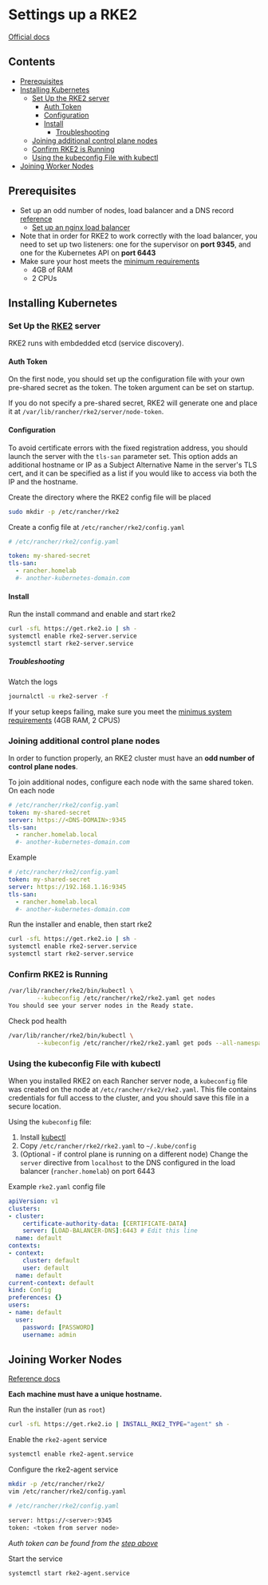 # Settings up a RKE2 <!-- omit from toc -->

[Official docs](https://ranchermanager.docs.rancher.com/how-to-guides/new-user-guides/kubernetes-cluster-setup/rke2-for-rancher)

## Contents <!-- omit from toc -->

- [Prerequisites](#prerequisites)
- [Installing Kubernetes](#installing-kubernetes)
  - [Set Up the RKE2 server](#set-up-the-rke2-server)
    - [Auth Token](#auth-token)
    - [Configuration](#configuration)
    - [Install](#install)
      - [Troubleshooting](#troubleshooting)
  - [Joining additional control plane nodes](#joining-additional-control-plane-nodes)
  - [Confirm RKE2 is Running](#confirm-rke2-is-running)
  - [Using the kubeconfig File with kubectl](#using-the-kubeconfig-file-with-kubectl)
- [Joining Worker Nodes](#joining-worker-nodes)

## Prerequisites

- Set up an odd number of nodes, load balancer and a DNS record [reference](https://ranchermanager.docs.rancher.com/how-to-guides/new-user-guides/infrastructure-setup/ha-rke2-kubernetes-cluster)
  - [Set up an nginx load balancer](../../../nginx/load_balancer.md)
- Note that in order for RKE2 to work correctly with the load balancer, you need to set up two listeners: one for the supervisor on **port 9345**, and one for the Kubernetes API on **port 6443**
- Make sure your host meets the [minimum requirements](https://docs.rke2.io/install/requirements#hardware)
  - 4GB of RAM
  - 2 CPUs

## Installing Kubernetes

### Set Up the [RKE2](https://docs.rke2.io/) server

RKE2 runs with embdedded etcd (service discovery).

#### Auth Token

On the first node, you should set up the configuration file with your own pre-shared secret as the token. The token argument can be set on startup.

If you do not specify a pre-shared secret, RKE2 will generate one and place it at `/var/lib/rancher/rke2/server/node-token`.

#### Configuration

To avoid certificate errors with the fixed registration address, you should launch the server with the `tls-san` parameter set. This option adds an additional hostname or IP as a Subject Alternative Name in the server's TLS cert, and it can be specified as a list if you would like to access via both the IP and the hostname.

Create the directory where the RKE2 config file will be placed

```bash
sudo mkdir -p /etc/rancher/rke2
```

Create a config file at `/etc/rancher/rke2/config.yaml`

```yaml
# /etc/rancher/rke2/config.yaml

token: my-shared-secret
tls-san:
  - rancher.homelab
  #- another-kubernetes-domain.com
```

#### Install

Run the install command and enable and start rke2

```bash
curl -sfL https://get.rke2.io | sh -
systemctl enable rke2-server.service
systemctl start rke2-server.service
```

##### Troubleshooting

Watch the logs

```bash
journalctl -u rke2-server -f
```

If your setup keeps failing, make sure you meet the [minimus system requirements](https://docs.rke2.io/install/requirements#hardware) (4GB RAM, 2 CPUS)

### Joining additional control plane nodes

In order to function properly, an RKE2 cluster must have an **odd number of control plane nodes**.

To join additional nodes, configure each node with the same shared token. On each node

```yaml
# /etc/rancher/rke2/config.yaml
token: my-shared-secret
server: https://<DNS-DOMAIN>:9345
tls-san:
  - rancher.homelab.local
  #- another-kubernetes-domain.com
```

Example

```yaml
# /etc/rancher/rke2/config.yaml
token: my-shared-secret
server: https://192.168.1.16:9345
tls-san:
  - rancher.homelab.local
  #- another-kubernetes-domain.com
```

Run the installer and enable, then start rke2

```bash
curl -sfL https://get.rke2.io | sh -
systemctl enable rke2-server.service
systemctl start rke2-server.service
```

### Confirm RKE2 is Running

```bash
/var/lib/rancher/rke2/bin/kubectl \
        --kubeconfig /etc/rancher/rke2/rke2.yaml get nodes
You should see your server nodes in the Ready state.
```

Check pod health

```bash
/var/lib/rancher/rke2/bin/kubectl \
        --kubeconfig /etc/rancher/rke2/rke2.yaml get pods --all-namespaces
```

### Using the kubeconfig File with kubectl

When you installed RKE2 on each Rancher server node, a `kubeconfig` file was created on the node at `/etc/rancher/rke2/rke2.yaml`. This file contains credentials for full access to the cluster, and you should save this file in a secure location.

Using the `kubeconfig` file:

1. Install [kubectl](https://kubernetes.io/docs/tasks/tools/#install-kubectl)
2. Copy `/etc/rancher/rke2/rke2.yaml` to `~/.kube/config`
3. (Optional - if control plane is running on a different node) Change the `server` directive from `localhost` to the DNS configured in the load balancer (`rancher.homelab`) on port 6443

Example `rke2.yaml` config file

```yaml
apiVersion: v1
clusters:
- cluster:
    certificate-authority-data: [CERTIFICATE-DATA]
    server: [LOAD-BALANCER-DNS]:6443 # Edit this line
  name: default
contexts:
- context:
    cluster: default
    user: default
  name: default
current-context: default
kind: Config
preferences: {}
users:
- name: default
  user:
    password: [PASSWORD]
    username: admin
```

## Joining Worker Nodes

[Reference docs](https://docs.rke2.io/install/quickstart#linux-agent-worker-node-installation)

**Each machine must have a unique hostname.**

Run the installer (run as `root`)

```bash
curl -sfL https://get.rke2.io | INSTALL_RKE2_TYPE="agent" sh -
```

Enable the `rke2-agent` service

```bash
systemctl enable rke2-agent.service
```

Configure the rke2-agent service

```bash
mkdir -p /etc/rancher/rke2/
vim /etc/rancher/rke2/config.yaml
```

```bash
# /etc/rancher/rke2/config.yaml

server: https://<server>:9345
token: <token from server node>
```

_Auth token can be found from the [step above](#auth-token)_

Start the service

```bash
systemctl start rke2-agent.service
```
